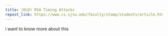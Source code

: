 ```yaml
---
title: (OLD) RSA Timing Attacks
repost_link: https://www.cs.sjsu.edu/faculty/stamp/students/article.html
---
```


i want to know more about this
